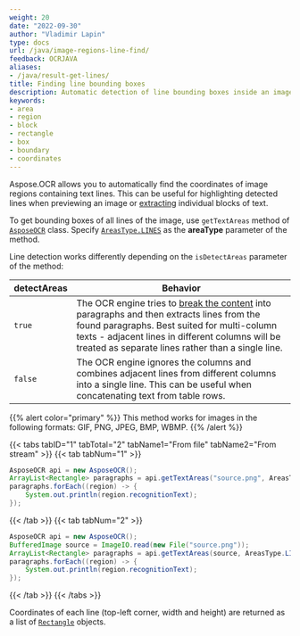 ```yaml
---
weight: 20
date: "2022-09-30"
author: "Vladimir Lapin"
type: docs
url: /java/image-regions-line-find/
feedback: OCRJAVA
aliases:
- /java/result-get-lines/
title: Finding line bounding boxes
description: Automatic detection of line bounding boxes inside an image.
keywords:
- area
- region
- block
- rectangle
- box
- boundary
- coordinates
---
```


Aspose.OCR allows you to automatically find the coordinates of image regions containing text lines. This can be useful for highlighting detected lines when previewing an image or [extracting](/ocr/java/image-regions-extract/) individual blocks of text.

To get bounding boxes of all lines of the image, use `getTextAreas` method of [`AsposeOCR`](https://reference.aspose.com/ocr/java/com.aspose.ocr/AsposeOCR) class. Specify [`AreasType.LINES`](https://reference.aspose.com/ocr/java/com.aspose.ocr/AreasType) as the **areaType** parameter of the method.

Line detection works differently depending on the `isDetectAreas` parameter of the method:

detectAreas | Behavior
----------- | --------
`true`      | The OCR engine tries to [break the content](/ocr/java/areas-detection/) into paragraphs and then extracts lines from the found paragraphs. Best suited for multi-column texts - adjacent lines in different columns will be treated as separate lines rather than a single line.
`false`     | The OCR engine ignores the columns and combines adjacent lines from different columns into a single line. This can be useful when concatenating text from table rows.

{{% alert color="primary" %}}
This method works for images in the following formats: GIF, PNG, JPEG, BMP, WBMP.
{{% /alert %}}

{{< tabs tabID="1" tabTotal="2" tabName1="From file" tabName2="From stream" >}}
{{< tab tabNum="1" >}}
```java
AsposeOCR api = new AsposeOCR();
ArrayList<Rectangle> paragraphs = api.getTextAreas("source.png", AreasType.LINES, true);
paragraphs.forEach((region) -> {
	System.out.println(region.recognitionText);
});
```
{{< /tab >}}
{{< tab tabNum="2" >}}
```java
AsposeOCR api = new AsposeOCR();
BufferedImage source = ImageIO.read(new File("source.png"));
ArrayList<Rectangle> paragraphs = api.getTextAreas(source, AreasType.LINES, true);
paragraphs.forEach((region) -> {
	System.out.println(region.recognitionText);
});
```
{{< /tab >}}
{{< /tabs >}}

Coordinates of each line (top-left corner, width and height) are returned as a list of [`Rectangle`](https://docs.oracle.com/javase/8/docs/api/java/awt/Rectangle.html) objects.

